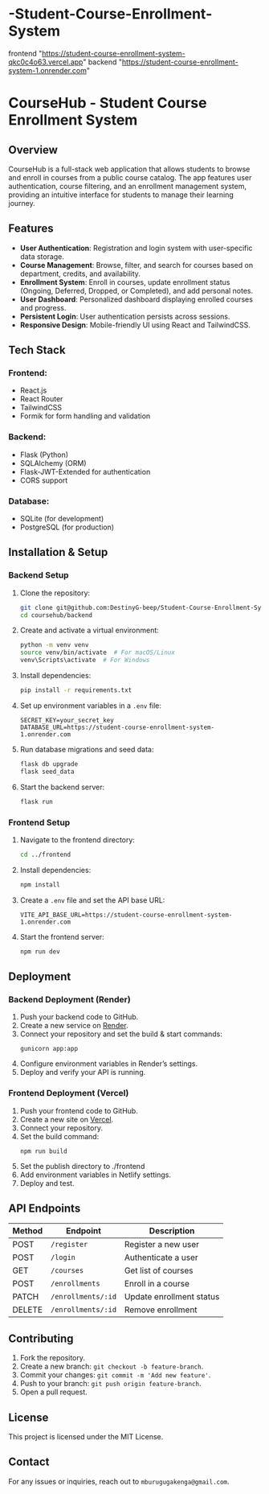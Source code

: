 # -Student-Course-Enrollment-System
frontend "https://student-course-enrollment-system-qkc0c4o63.vercel.app"
backend "https://student-course-enrollment-system-1.onrender.com"
# CourseHub - Student Course Enrollment System

## Overview
CourseHub is a full-stack web application that allows students to browse and enroll in courses from a public course catalog. The app features user authentication, course filtering, and an enrollment management system, providing an intuitive interface for students to manage their learning journey.

## Features
- **User Authentication**: Registration and login system with user-specific data storage.
- **Course Management**: Browse, filter, and search for courses based on department, credits, and availability.
- **Enrollment System**: Enroll in courses, update enrollment status (Ongoing, Deferred, Dropped, or Completed), and add personal notes.
- **User Dashboard**: Personalized dashboard displaying enrolled courses and progress.
- **Persistent Login**: User authentication persists across sessions.
- **Responsive Design**: Mobile-friendly UI using React and TailwindCSS.

## Tech Stack
### Frontend:
- React.js
- React Router
- TailwindCSS
- Formik for form handling and validation

### Backend:
- Flask (Python)
- SQLAlchemy (ORM)
- Flask-JWT-Extended for authentication
- CORS support

### Database:
- SQLite (for development)
- PostgreSQL (for production)

## Installation & Setup
### Backend Setup
1. Clone the repository:
   ```bash
   git clone git@github.com:DestinyG-beep/Student-Course-Enrollment-System.git
   cd coursehub/backend
   ```
2. Create and activate a virtual environment:
   ```bash
   python -m venv venv
   source venv/bin/activate  # For macOS/Linux
   venv\Scripts\activate  # For Windows
   ```
3. Install dependencies:
   ```bash
   pip install -r requirements.txt
   ```
4. Set up environment variables in a `.env` file:
   ```
   SECRET_KEY=your_secret_key
   DATABASE_URL=https://student-course-enrollment-system-1.onrender.com
   ```
5. Run database migrations and seed data:
   ```bash
   flask db upgrade
   flask seed_data  
   ```
6. Start the backend server:
   ```bash
   flask run
   ```

### Frontend Setup
1. Navigate to the frontend directory:
   ```bash
   cd ../frontend
   ```
2. Install dependencies:
   ```bash
   npm install
   ```
3. Create a `.env` file and set the API base URL:
   ```
   VITE_API_BASE_URL=https://student-course-enrollment-system-1.onrender.com
   ```
4. Start the frontend server:
   ```bash
   npm run dev
   ```

## Deployment
### Backend Deployment (Render)
1. Push your backend code to GitHub.
2. Create a new service on [Render](https://render.com/).
3. Connect your repository and set the build & start commands:
   ```
   gunicorn app:app
   ```
4. Configure environment variables in Render’s settings.
5. Deploy and verify your API is running.

### Frontend Deployment (Vercel)
1. Push your frontend code to GitHub.
2. Create a new site on [Vercel](https://vercel.com/).
3. Connect your repository.
4. Set the build command:
   ```
   npm run build
   ```
5. Set the publish directory to ./frontend
6. Add environment variables in Netlify settings.
7. Deploy and test.

## API Endpoints
| Method | Endpoint            | Description                |
|--------|--------------------|----------------------------|
| POST   | `/register`        | Register a new user        |
| POST   | `/login`           | Authenticate a user        |
| GET    | `/courses`         | Get list of courses        |
| POST   | `/enrollments`     | Enroll in a course         |
| PATCH  | `/enrollments/:id` | Update enrollment status   |
| DELETE | `/enrollments/:id` | Remove enrollment          |

## Contributing
1. Fork the repository.
2. Create a new branch: `git checkout -b feature-branch`.
3. Commit your changes: `git commit -m 'Add new feature'`.
4. Push to your branch: `git push origin feature-branch`.
5. Open a pull request.

## License
This project is licensed under the MIT License.

## Contact
For any issues or inquiries, reach out to `mburugugakenga@gmail.com`.

